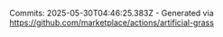 Commits: 2025-05-30T04:46:25.383Z - Generated via https://github.com/marketplace/actions/artificial-grass
<br>
